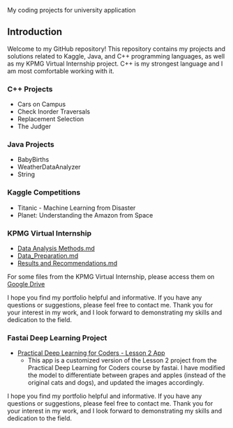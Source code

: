 My coding projects for university application

## Introduction
Welcome to my GitHub repository! This repository contains my projects and solutions related to Kaggle, Java, and C++ programming languages, as well as my KPMG Virtual Internship project. C++ is my strongest language and I am most comfortable working with it.

### C++ Projects
- Cars on Campus
- Check Inorder Traversals
- Replacement Selection
- The Judger

### Java Projects
- BabyBirths
- WeatherDataAnalyzer
- String

### Kaggle Competitions
- Titanic - Machine Learning from Disaster
- Planet: Understanding the Amazon from Space

### KPMG Virtual Internship
- [Data Analysis Methods.md](./KPMG_Intership/Data_Analysis_Methods.md)
- [Data_Preparation.md](./KPMG_Intership/Data_Preparation.md)
- [Results and Recommendations.md](./KPMG_Intership/Results_and_Recommendations.md)

For some files from the KPMG Virtual Internship, please access them on [Google Drive](https://drive.google.com/drive/folders/1LVpIuhkjQSpM4BLtXYsWJvtSEp9cxPOl?usp=sharing)

I hope you find my portfolio helpful and informative. If you have any questions or suggestions, please feel free to contact me. Thank you for your interest in my work, and I look forward to demonstrating my skills and dedication to the field.

### Fastai Deep Learning Project
- [Practical Deep Learning for Coders - Lesson 2 App](https://huggingface.co/spaces/zhangxiangzx/testing)
  - This app is a customized version of the Lesson 2 project from the Practical Deep Learning for Coders course by fastai. I have modified the model to differentiate between grapes and apples (instead of the original cats and dogs), and updated the images accordingly.

I hope you find my portfolio helpful and informative. If you have any questions or suggestions, please feel free to contact me. Thank you for your interest in my work, and I look forward to demonstrating my skills and dedication to the field.
